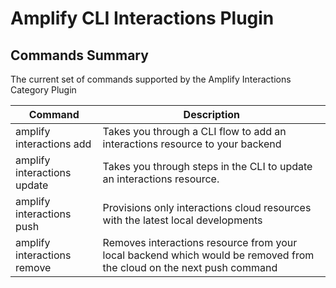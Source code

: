 # Amplify CLI Interactions Plugin

## Commands Summary

The current set of commands supported by the Amplify Interactions Category Plugin

| Command                     | Description                                                                                                          |
| --------------------------- | -------------------------------------------------------------------------------------------------------------------- |
| amplify interactions add    | Takes you through a CLI flow to add an interactions resource to your backend                                         |
| amplify interactions update | Takes you through steps in the CLI to update an interactions resource.                                               |
| amplify interactions push   | Provisions only interactions cloud resources with the latest local developments                                      |
| amplify interactions remove | Removes interactions resource from your local backend which would be removed from the cloud on the next push command |
